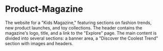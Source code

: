 # Product-Magazine
The website for a "Kids Magazine," featuring sections on fashion trends, new product launches, and toy collections. The header contains the magazine's logo, title, and a link to the "Explore" page. The main content is divided into several sections: a banner area, a "Discover the Coolest Trend" section with images and headers.
